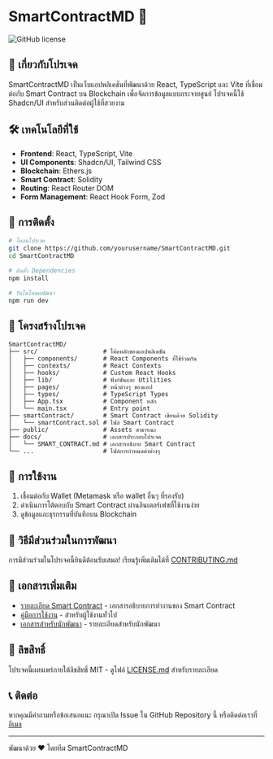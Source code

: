 # SmartContractMD 🚀

![GitHub license](https://img.shields.io/badge/license-MIT-blue.svg)

## 📖 เกี่ยวกับโปรเจค

SmartContractMD เป็นเว็บแอปพลิเคชันที่พัฒนาด้วย React, TypeScript และ Vite ที่เชื่อมต่อกับ Smart Contract บน Blockchain เพื่อจัดการข้อมูลแบบกระจายศูนย์ โปรเจคนี้ใช้ Shadcn/UI สำหรับส่วนติดต่อผู้ใช้ที่สวยงาม

## 🛠️ เทคโนโลยีที่ใช้

- **Frontend**: React, TypeScript, Vite
- **UI Components**: Shadcn/UI, Tailwind CSS
- **Blockchain**: Ethers.js
- **Smart Contract**: Solidity
- **Routing**: React Router DOM
- **Form Management**: React Hook Form, Zod

## 🚀 การติดตั้ง

```bash
# โคลนโปรเจค
git clone https://github.com/yourusername/SmartContractMD.git
cd SmartContractMD

# ติดตั้ง Dependencies
npm install

# รันในโหมดพัฒนา
npm run dev
```

## 📁 โครงสร้างโปรเจค

```
SmartContractMD/
├── src/                  # โค้ดหลักของแอปพลิเคชัน
│   ├── components/       # React Components ที่ใช้ร่วมกัน
│   ├── contexts/         # React Contexts
│   ├── hooks/            # Custom React Hooks
│   ├── lib/              # ฟังก์ชันและ Utilities
│   ├── pages/            # หน้าต่างๆ ของแอป
│   ├── types/            # TypeScript Types
│   ├── App.tsx           # Component หลัก
│   └── main.tsx          # Entry point
├── smartContract/        # Smart Contract เขียนด้วย Solidity
│   └── smartContract.sol # ไฟล์ Smart Contract
├── public/               # Assets สาธารณะ
├── docs/                 # เอกสารประกอบโปรเจค
│   └── SMART_CONTRACT.md # เอกสารอธิบาย Smart Contract
└── ...                   # ไฟล์การกำหนดค่าต่างๆ
```

## 🔧 การใช้งาน

1. เชื่อมต่อกับ Wallet (Metamask หรือ wallet อื่นๆ ที่รองรับ)
2. ดำเนินการโต้ตอบกับ Smart Contract ผ่านอินเตอร์เฟซที่ใช้งานง่าย
3. ดูข้อมูลและธุรกรรมที่บันทึกบน Blockchain

## 📝 วิธีมีส่วนร่วมในการพัฒนา

การมีส่วนร่วมในโปรเจคนี้ยินดีต้อนรับเสมอ! เรียนรู้เพิ่มเติมได้ที่ [CONTRIBUTING.md](CONTRIBUTING.md)

## 📄 เอกสารเพิ่มเติม

- [รายละเอียด Smart Contract](docs/SMART_CONTRACT.md) - เอกสารอธิบายการทำงานของ Smart Contract
- [คู่มือการใช้งาน](https://example.com/user-guide) - สำหรับผู้ใช้งานทั่วไป
- [เอกสารสำหรับนักพัฒนา](https://example.com/dev-docs) - รายละเอียดสำหรับนักพัฒนา

## 📄 ลิขสิทธิ์

โปรเจคนี้เผยแพร่ภายใต้ลิขสิทธิ์ MIT - ดูไฟล์ [LICENSE.md](LICENSE.md) สำหรับรายละเอียด

## 📞 ติดต่อ

หากคุณมีคำถามหรือข้อเสนอแนะ กรุณาเปิด Issue ใน GitHub Repository นี้ หรือติดต่อเราที่ [อีเมล](mailto:your.email@example.com)

---

พัฒนาด้วย ❤️ โดยทีม SmartContractMD
